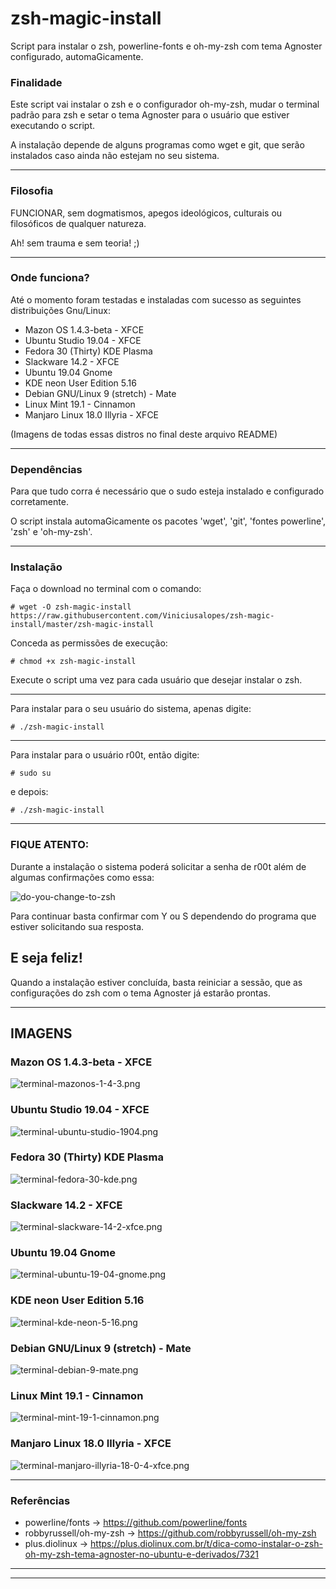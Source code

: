 # zsh-magic-install
Script para instalar o zsh, powerline-fonts e oh-my-zsh com tema Agnoster configurado, automaGicamente.

### Finalidade
Este script vai instalar o zsh e o configurador oh-my-zsh, mudar o terminal 
padrão para zsh e setar o tema Agnoster para o usuário que estiver executando
o script.

A instalação depende de alguns programas como wget e git, que serão
instalados caso ainda não estejam no seu sistema.

---
### Filosofia
FUNCIONAR, sem dogmatismos, apegos ideológicos, culturais ou filosóficos de qualquer natureza.

Ah! sem trauma e sem teoria! ;)

---
### Onde funciona?
Até o momento foram testadas e instaladas com sucesso as seguintes distribuições Gnu/Linux:
- Mazon OS 1.4.3-beta - XFCE
- Ubuntu Studio 19.04 - XFCE
- Fedora 30 (Thirty) KDE Plasma
- Slackware 14.2 - XFCE
- Ubuntu 19.04 Gnome
- KDE neon User Edition 5.16
- Debian GNU/Linux 9 (stretch) - Mate
- Linux Mint 19.1 - Cinnamon
- Manjaro Linux 18.0 Illyria - XFCE

(Imagens de todas essas distros no final deste arquivo README)

---
### Dependências
Para que tudo corra é necessário que o sudo esteja instalado e configurado corretamente.

O script instala automaGicamente os pacotes 'wget', 'git', 'fontes powerline', 'zsh' e 'oh-my-zsh'.

---
### Instalação
Faça o download no terminal com o comando:

```# wget -O zsh-magic-install https://raw.githubusercontent.com/Viniciusalopes/zsh-magic-install/master/zsh-magic-install```


Conceda as permissões de execução:

```# chmod +x zsh-magic-install```

Execute o script uma vez para cada usuário que desejar instalar o zsh.

---

Para instalar para o seu usuário do sistema, apenas digite:

```# ./zsh-magic-install```

---

Para instalar para o usuário r00t, então digite:

```# sudo su```

e depois:

```# ./zsh-magic-install```

---

### FIQUE ATENTO:
Durante a instalação o sistema poderá solicitar a senha de r00t além de algumas confirmações como essa:

![do-you-change-to-zsh](https://raw.githubusercontent.com/Viniciusalopes/zsh-magic-install/master/imagens/do-you-change-to-zsh.png)

Para continuar basta confirmar com Y ou S dependendo do programa que estiver solicitando sua resposta.

E seja feliz!
---

Quando a instalação estiver concluída, basta reiniciar a sessão, que as configurações do zsh com o tema Agnoster já estarão prontas.

---

## IMAGENS

### Mazon OS 1.4.3-beta - XFCE
![terminal-mazonos-1-4-3.png](https://raw.githubusercontent.com/Viniciusalopes/zsh-magic-install/master/imagens/terminal-mazonos-1-4-3.png)

### Ubuntu Studio 19.04 - XFCE
![terminal-ubuntu-studio-1904.png](https://raw.githubusercontent.com/Viniciusalopes/zsh-magic-install/master/imagens/terminal-ubuntu-studio-1904.png)

### Fedora 30 (Thirty) KDE Plasma
![terminal-fedora-30-kde.png](https://raw.githubusercontent.com/Viniciusalopes/zsh-magic-install/master/imagens/terminal-fedora-30-kde.png)

### Slackware 14.2 - XFCE
![terminal-slackware-14-2-xfce.png](https://raw.githubusercontent.com/Viniciusalopes/zsh-magic-install/master/imagens/terminal-slackware-14-2-xfce.png)

### Ubuntu 19.04 Gnome
![terminal-ubuntu-19-04-gnome.png](https://raw.githubusercontent.com/Viniciusalopes/zsh-magic-install/master/imagens/terminal-ubuntu-19-04-gnome.png)

### KDE neon User Edition 5.16
![terminal-kde-neon-5-16.png](https://raw.githubusercontent.com/Viniciusalopes/zsh-magic-install/master/imagens/terminal-kde-neon-5-16.png)

### Debian GNU/Linux 9 (stretch) - Mate
![terminal-debian-9-mate.png](https://raw.githubusercontent.com/Viniciusalopes/zsh-magic-install/master/imagens/terminal-debian-9-mate.png)

### Linux Mint 19.1 - Cinnamon
![terminal-mint-19-1-cinnamon.png](https://raw.githubusercontent.com/Viniciusalopes/zsh-magic-install/master/imagens/terminal-mint-19-1-cinnamon.png)

### Manjaro Linux 18.0 Illyria - XFCE
![terminal-manjaro-illyria-18-0-4-xfce.png](https://raw.githubusercontent.com/Viniciusalopes/zsh-magic-install/master/imagens/terminal-manjaro-illyria-18-0-4-xfce.png)


---
### Referências
- powerline/fonts -> https://github.com/powerline/fonts
- robbyrussell/oh-my-zsh -> https://github.com/robbyrussell/oh-my-zsh
- plus.diolinux -> https://plus.diolinux.com.br/t/dica-como-instalar-o-zsh-oh-my-zsh-tema-agnoster-no-ubuntu-e-derivados/7321

---
---
